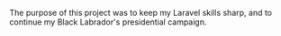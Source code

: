 The purpose of this project was to keep my Laravel skills sharp, and to continue my Black Labrador's presidential campaign.